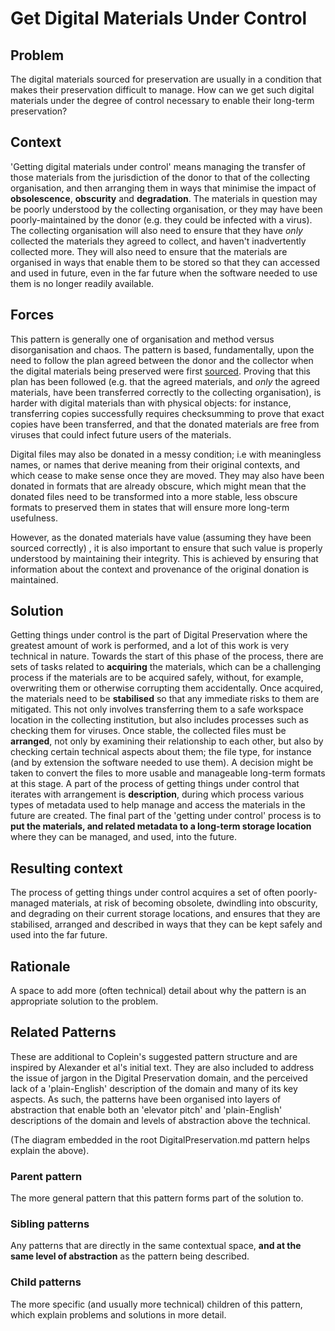 # Get Digital Materials Under Control

## Problem

The digital materials sourced for preservation are usually in a condition that makes their preservation difficult to manage. How can we get such digital materials under the degree of control necessary to enable their long-term preservation?

## Context

'Getting digital materials under control' means managing the transfer of those materials from the jurisdiction of the donor to that of the collecting organisation, and then arranging them in ways that minimise the impact of **obsolescence**, **obscurity** and **degradation**. The materials in question may be poorly understood by the collecting organisation, or they may have been poorly-maintained by the donor (e.g. they could be infected with a virus). The collecting organisation will also need to ensure that they have _only_ collected the materials they agreed to collect, and haven't inadvertently collected more. They will also need to ensure that the materials are organised in ways that enable them to be stored so that they can accessed and used in future, even in the far future when the software needed to use them is no longer readily available.

## Forces

This pattern is generally one of organisation and method versus disorganisation and chaos. The pattern is based, fundamentally, upon the need to follow the plan agreed between the donor and the collector when the digital materials being preserved were first [sourced](SourceThingsToPreserve.md). Proving that this plan has been followed (e.g. that the agreed materials, and _only_ the agreed materials, have been transferred correctly to the collecting organisation), is harder with digital materials than with physical objects: for instance, transferring copies successfully requires checksumming to prove that exact copies have been transferred, and that the donated materials are free from viruses that could infect future users of the materials. 

Digital files may also be donated in a messy condition; i.e with meaningless names, or names that derive meaning from their original contexts, and which cease to make sense once they are moved. They may also have been donated in formats that are already obscure, which might mean that the donated files need to be transformed into a more stable, less obscure formats  to preserved them in states that will ensure more long-term usefulness.

However, as the donated materials have value (assuming they have been sourced correctly) , it is also important to ensure that such value is properly understood by maintaining their integrity. This is achieved by ensuring that information about the context and provenance of the original donation is maintained.

## Solution

Getting things under control is the part of Digital Preservation where the greatest amount of work is performed, and a lot of this work is very technical in nature. Towards the start of this phase of the process, there are sets of tasks related to **acquiring** the materials, which can be a challenging process if the materials are to be acquired safely, without, for example, overwriting them or otherwise corrupting them accidentally. Once acquired, the materials need to be **stabilised** so that any immediate risks to them are mitigated. This not only involves transferring them to a safe workspace location in the collecting institution, but also includes processes such as checking them for viruses. Once stable, the collected files must be **arranged**, not only by examining their relationship to each other, but also by checking certain technical aspects about them; the file type, for instance (and by extension the software needed to use them). A decision might be taken to convert the files to more usable and manageable long-term formats at this stage. A part of the process of getting things under control that iterates with arrangement is **description**, during which process various types of metadata used to help manage and access the materials in the future are created. The final part of the 'getting under control' process is to **put the materials, and related metadata to a long-term storage location** where they can be managed, and used, into the future.

## Resulting context

The process of getting things under control acquires a set of often poorly-managed materials, at risk of becoming obsolete, dwindling into obscurity, and degrading on their current storage locations, and ensures that they are stabilised, arranged and described in ways that they can be kept safely and used into the far future. 

## Rationale

A space to add more (often technical) detail about why the pattern is an appropriate solution to the problem.

## Related Patterns

These are additional to Coplein's suggested pattern structure and are inspired by Alexander et al's initial text. They are also included to address the issue of jargon in the Digital Preservation domain, and the perceived lack of a 'plain-English' description of the domain and many of its key aspects. As such, the patterns have been organised into layers of abstraction that enable both an 'elevator pitch' and 'plain-English' descriptions of the domain and levels of abstraction above the technical. 

(The diagram embedded in the root DigitalPreservation.md pattern helps explain the above).

### Parent pattern

The more general pattern that this pattern forms part of the solution to.

### Sibling patterns

Any patterns that are directly in the same contextual space, **and at the same level of abstraction** as the pattern being described.

### Child patterns

The more specific (and usually more technical) children of this pattern, which explain problems and solutions in more detail.